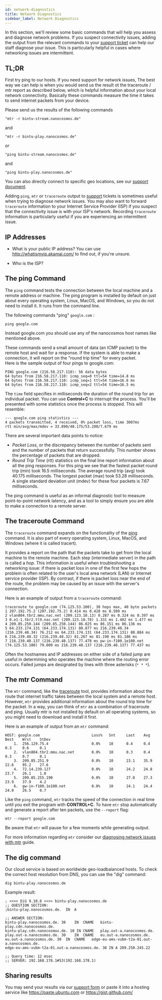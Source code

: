 ```yaml
---
id: network-diagnostics
title: Network Diagnostics
sidebar_label: Network Diagnostics
---
```


In this section, we'll review some basic commands that will help you assess and diagnose network problems. 
If you suspect connectivity issues, adding the output from the relevant commands to your [support ticket](support) can help our staff diagnose your issue. This is particularly helpful in cases where networking issues are intermittent.

## TL;DR

First try ping to our hosts.
If you need support for network issues, The best way we can help is when you would send us the result ot the traceroute / mtr report as described below, which is helpful information about your local network connectivity. Basically these commands measure the time it takes to send internet packets from your device.

Please send us the results of the following commands

`"mtr -r bintu-stream.nanocosmos.de"`

and

`"mtr -r bintu-play.nanocosmos.de"`

*or*

`"ping bintu-stream.nanocosmos.de"`

and

`"ping bintu-play.nanocosmos.de"`

You can also directly connect to specific geo locations, see our [support document](support).

Adding `ping`, `mtr` or `traceroute` output to [support](support) tickets is sometimes useful when trying to diagnose network issues. You may also want to forward `traceroute` information to your Internet Service Provider (ISP) if you suspect that the connectivity issue is with your ISP's network. Recording `traceroute` information is particularly useful if you are experiencing an intermittent issue.

## IP Addresses

- What is your public IP address? 
  You can use http://whatismyip.akamai.com/ to find out, if you're unsure.

- Who is the ISP?

## The ping Command

The `ping` command tests the connection between the local machine and a remote address or machine. 
The ping program is installed by default on just about every operating system, Linux, MacOS, and Windows, so you do not need to install it.
It runs from the command line.

The following commands "ping" `google.com` :

```shell
ping google.com
```
    
Instead google.com you should use any of the nanocosmos host names like mentioned above.

These commands send a small amount of data (an ICMP packet) to the remote host and wait for a response. If the system is able to make a connection, it will report on the "round trip time" for every packet. <br/>
Here is the sample output of four pings to google.com:

```shell
PING google.com (216.58.217.110): 56 data bytes
64 bytes from 216.58.217.110: icmp_seq=0 ttl=54 time=14.8 ms
64 bytes from 216.58.217.110: icmp_seq=1 ttl=54 time=16.6 ms
64 bytes from 216.58.217.110: icmp_seq=2 ttl=54 time=16.5 ms
```
The `time` field specifies in milliseconds the duration of the round trip for an individual packet. You can use **Control+C** to interrupt the process. You'll be presented with some statistics once the process is stopped. This will resemble:

```shell
--- google.com ping statistics ---
4 packets transmitted, 4 received, 0% packet loss, time 3007ms
rtt min/avg/max/mdev = 33.890/40.175/53.280/7.679 ms
```

There are several important data points to notice:

-   *Packet Loss*, or the discrepancy between the number of packets sent and the number of packets that return successfully. This number shows the percentage of packets that are dropped.
-   *Round Trip Time* (rtt) statistics on the final line report information about all the ping responses. For this ping we see that the fastest packet round trip (min) took 16.5 milliseconds. The average round trip (avg) took 40.175 milliseconds. The longest packet (max) took 53.28 milliseconds. A single standard deviation unit (mdev) for these four packets is 7.67 milliseconds.

The ping command is useful as an informal diagnostic tool to measure point-to-point network latency, and as a tool to simply ensure you are able to make a connection to a remote server.

## The traceroute Command

The `traceroute` command expands on the functionality of the [ping](#the-ping-command) command. 
It is also part of every operating system, Linux, MacOS, and Windows (where it is called tracert).

It provides a report on the path that the packets take to get from the local machine to the remote machine. Each step (intermediate server) in the path is called a *hop*. This information is useful when troubleshooting a networking issue: if there is packet loss in one of the first few hops the problem is often related to the user's local area network (LAN) or Internet service provider (ISP). By contrast, if there is packet loss near the end of the route, the problem may be caused by an issue with the server's connection.

Here is an example of output from a `traceroute` command:

```shell
traceroute to google.com (74.125.53.100), 30 hops max, 40 byte packets
1 207.192.75.2 (207.192.75.2) 0.414 ms 0.428 ms 0.509 ms
2 vlan804.tbr2.mmu.nac.net (209.123.10.13) 0.287 ms 0.324 ms 0.397 ms
3 0.e1-1.tbr2.tl9.nac.net (209.123.10.78) 1.331 ms 1.402 ms 1.477 ms
4 209.85.250.144 (209.85.250.144) 86.025 ms 86.151 ms 86.136 ms
5 64.233.174.131 (64.233.174.131) 80.877 ms 216.239.48.34 (216.239.48.34) 76.212 ms 64.233.174.131 (64.233.174.131) 80.884 ms
6 216.239.48.32 (216.239.48.32) 81.267 ms 81.198 ms 81.186 ms
7 216.239.48.137 (216.239.48.137) 77.478 ms pw-in-f100.1e100.net (74.125.53.100) 79.009 ms 216.239.48.137 (216.239.48.137) 77.437 ms
```
Often the hostnames and IP addresses on either side of a failed jump are useful in determining who operates the machine where the routing error occurs. Failed jumps are designated by lines with three asterisks (`* * *`).


## The mtr Command

The `mtr` command, like the [traceroute](#the-traceroute-command) tool, provides information about the route that internet traffic takes between the local system and a remote host. However, `mtr` provides additional information about the round trip time for the packet. In a way, you can think of `mtr` as a combination of traceroute and ping. Usually mtr is not installed by default on all operating systems, so you might need to download and install it first.

Here is an example of output from an `mtr` command:
```shell
HOST: google.com                        Loss%   Snt     Last    Avg     Best    Wrst    StDev
    1.  256.129.75.4                    0.0%    10      0.4     0.4     0.3     0.6     0.1
    2.  vlan804.tbr2.mmu.nac.net        0.0%    10      0.3     0.4     0.3     0.7     0.1
    3.  209.85.251.9                    0.0%    10      23.1    35.9    22.6    95.2    27.6
    4.  72.14.239.127                   0.0%    10      24.2    24.8    23.7    26.1    1.0
    5.  209.85.255.190                  0.0%    10      27.0    27.3    23.9    37.9    4.2
    6.  gw-in-f100.1e100.net            0.0%    10      24.1    24.4    24.0    26.5    0.7
```
Like the `ping` command, `mtr` tracks the speed of the connection in real time until you exit the program with **CONTROL+C**. To have `mtr` stop automatically and generate a report after ten packets, use the `--report` flag:

```shell
mtr --report google.com
```

Be aware that `mtr` will pause for a few moments while generating output. 

For more information regarding `mtr` consider our [diagnosing network issues with mtr](network-diagnostics-mtr) guide.

## The dig command

Our cloud service is based on worldwide geo-loadbalanced hosts.
To check the correct host resolution from DNS, you can use the "dig" command:
```shell
dig bintu-play.nanocosmos.de
```
Example result:
```shell
; <<>> DiG 9.10.6 <<>> bintu-play.nanocosmos.de
;; QUESTION SECTION:
;bintu-play.nanocosmos.de.	IN	A

;; ANSWER SECTION:
bintu-play.nanocosmos.de. 30	IN	CNAME	bintu-play.cdn.nanocosmos.de.
bintu-play.cdn.nanocosmos.de. 10 IN	CNAME	play.out-a.nanocosmos.de.
play.out-a.nanocosmos.de. 30	IN	CNAME	eu.out-a.nanocosmos.de.
eu.out-a.nanocosmos.de.	30	IN	CNAME	edge-eu-ams-vubm-t2a-01.out-a.nanocosmos.de.
edge-eu-ams-vubm-t2a-01.out-a.nanocosmos.de. 30	IN A 209.250.245.22

;; Query time: 12 msec
;; SERVER: 192.168.178.1#53(192.168.178.1)
```

## Sharing results

You may send your results via our [support form](https://www.nanocosmos.de/support) or paste it into a hosting service like https://paste.ubuntu.com or https://gist.github.com/
